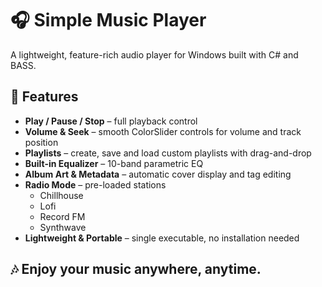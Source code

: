 # 🎧 Simple Music Player

A lightweight, feature-rich audio player for Windows built with C# and BASS.

## 🚀 Features
- **Play / Pause / Stop** – full playback control  
- **Volume & Seek** – smooth ColorSlider controls for volume and track position  
- **Playlists** – create, save and load custom playlists with drag-and-drop  
- **Built-in Equalizer** – 10-band parametric EQ  
- **Album Art & Metadata** – automatic cover display and tag editing  
- **Radio Mode** – pre-loaded stations  
  - Chillhouse  
  - Lofi  
  - Record FM  
  - Synthwave  
- **Lightweight & Portable** – single executable, no installation needed  

## 🎶 Enjoy your music anywhere, anytime.
